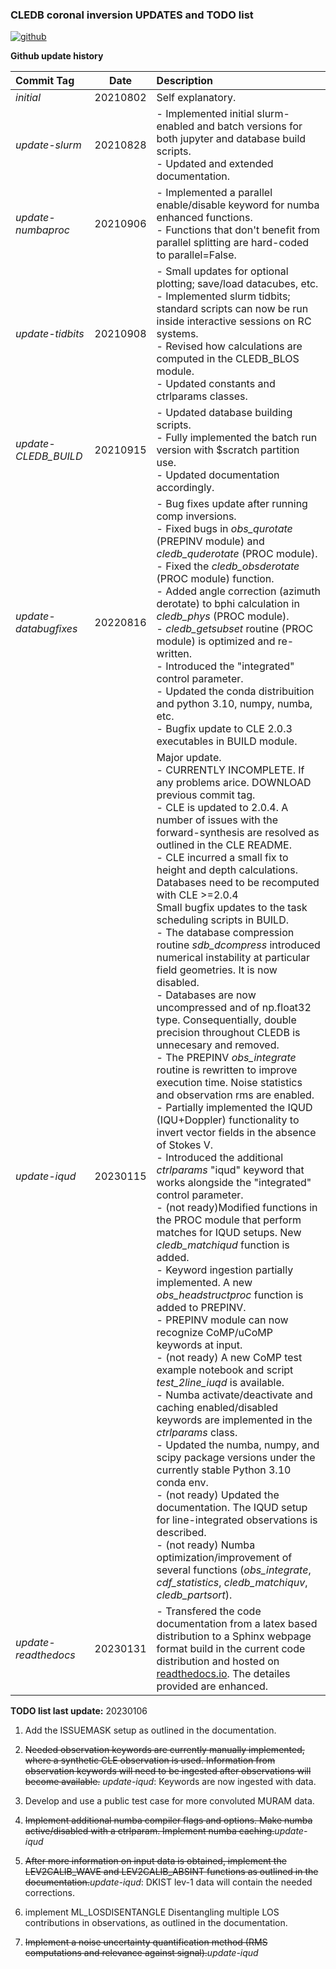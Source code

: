 ### **CLEDB coronal inversion UPDATES and TODO list**
[![github](https://img.shields.io/badge/GitHub-arparaschiv%2Fsolar--coronal--inversion-blue.svg?style=flat)](https://github.com/arparaschiv/solar-coronal-inversion)

**Github update history**

| Commit Tag | Date | Description |
|:---------|:-----:|:-----|
| *initial* | 20210802 | Self explanatory.|
| *update-slurm* | 20210828 | - Implemented initial slurm-enabled and batch versions for both jupyter and database build scripts.<br> - Updated and extended documentation. |
| *update-numbaproc* | 20210906 | - Implemented a parallel enable/disable keyword for numba enhanced functions.<br> - Functions that don't benefit from parallel splitting are hard-coded to parallel=False. |
| *update-tidbits* | 20210908 | - Small updates for optional plotting; save/load datacubes, etc.<br> - Implemented slurm tidbits; standard scripts can now be run inside interactive sessions on RC systems.<br> - Revised how calculations are computed in the CLEDB_BLOS module.<br> - Updated constants and ctrlparams classes.|
| *update-CLEDB_BUILD* | 20210915 | - Updated database building scripts.<br> - Fully implemented the batch run version with $scratch partition use.<br> - Updated documentation accordingly.|
| *update-databugfixes* | 20220816 | - Bug fixes update after running comp inversions.<br> - Fixed bugs in *obs_qurotate* (PREPINV module) and *cledb_quderotate* (PROC module). <br> - Fixed the *cledb_obsderotate* (PROC module) function.<br> - Added angle correction (azimuth derotate) to bphi calculation in *cledb_phys* (PROC module).<br> - *cledb_getsubset* routine (PROC module) is optimized and re-written.<br> - Introduced the "integrated" control parameter.<br> - Updated the conda distribuition and python 3.10, numpy, numba, etc.<br> - Bugfix update to CLE 2.0.3 executables in BUILD module.|
| *update-iqud* | 20230115 | Major update.<br> - CURRENTLY INCOMPLETE. If any problems arice. DOWNLOAD previous commit tag.<br> - CLE is updated to 2.0.4. A number of issues with the forward-synthesis are resolved as outlined in the CLE README.<br> - CLE incurred a small fix to height and depth calculations. Databases need to be recomputed with CLE >=2.0.4 <br> Small bugfix updates to  the task scheduling scripts in BUILD.<br> - The database compression routine *sdb_dcompress* introduced numerical instability at particular field geometries. It is now disabled.<br> - Databases are now uncompressed and of np.float32 type. Consequentially, double precision throughout CLEDB is unnecesary and removed.<br> - The PREPINV *obs_integrate* routine is rewritten to improve execution time. Noise statistics and observation rms are enabled.<br> - Partially implemented the IQUD (IQU+Doppler) functionality to invert vector fields in the absence of Stokes V.<br> - Introduced the additional *ctrlparams* "iqud" keyword that works alongside the "integrated" control parameter.<br> - (not ready)Modified functions in the PROC module that perform matches for IQUD setups. New *cledb_matchiqud* function is added.<br> - Keyword ingestion partially implemented. A new *obs_headstructproc* function is added to PREPINV. <br> - PREPINV module can now recognize CoMP/uCoMP keywords at input.<br> - (not ready) A new CoMP test example notebook and script *test_2line_iuqd* is available.<br> - Numba activate/deactivate and caching enabled/disabled keywords are implemented in the *ctrlparams* class.<br> - Updated the numba, numpy, and scipy package versions under the currently stable Python 3.10 conda env.<br> - (not ready) Updated the documentation. The IQUD setup for line-integrated observations is described.<br> - (not ready) Numba optimization/improvement of several functions (*obs_integrate*, *cdf_statistics*, *cledb_matchiquv*, *cledb_partsort*).| 
| *update-readthedocs* | 20230131 | - Transfered the code documentation from a latex based distribution to a Sphinx webpage format build in the current code distribution and hosted on [readthedocs.io](https://cledb.readthedocs.io/en/latest/changelog.html). The detailes provided are enhanced.|

**TODO list last update:** 20230106

1.  Add the ISSUEMASK setup as outlined in the documentation.

2.  ~~Needed observation keywords are currently manually implemented, where a synthetic CLE observation is used. Information from observation keywords will need to be ingested after observations will become available.~~ *update-iqud*: Keywords are now ingested with data. 

3.  Develop and use a public test case for more convoluted MURAM data.

4.  ~~Implement additional numba compiler flags and options. Make numba active/disabled with a ctrlparam. Implement numba caching.~~*update-iqud*

5.  ~~After more information on input data is obtained, implement the 
    LEV2CALIB_WAVE and LEV2CALIB_ABSINT functions as outlined in the documentation.~~*update-iqud*: DKIST lev-1 data will contain the needed corrections.

6.  implement ML_LOSDISENTANGLE Disentangling multiple LOS contributions in observations, as outlined in the documentation.

7.  ~~Implement a noise uncertainty quantification method (RMS computations and relevance against signal).~~*update-iqud*